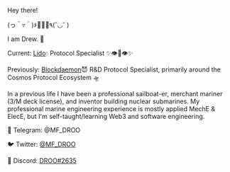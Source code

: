 Hey there! 

(っ＾▿＾)۶🍺🌟🍺٩(˘◡˘ )

I am Drew. 👋

Current: [Lido](https://www.lido.fi)💧 Protocol Specialist ✨👁️👄👁️✨

Previously: [Blockdaemon](https://blockdaemon.com/)😈 R&D Protocol Specialist, primarily around the Cosmos Protocol Ecosystem 🛸

In a previous life I have been a professional sailboat-er, merchant mariner (3/M deck license), and inventor building nuclear submarines.
My professional marine engineering experience is mostly applied MechE & ElecE, but I'm self-taught/learning Web3 and software engineering.

📩 Telegram: @MF_DROO

🐦 Twitter: [@MF_DROO](https://twitter.com/MF_DROO)

👾 Discord: [DROO#2635](https://discord.gg/blockdaemon)
